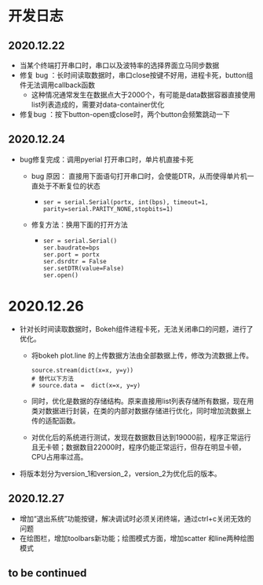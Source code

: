 # 开发日志

## 2020.12.22

* 当某个终端打开串口时，串口以及波特率的选择界面立马同步数据
* 修复 bug ：长时间读取数据时，串口close按键不好用，进程卡死，button组件无法调用callback函数
  * 这种情况通常发生在数据点大于2000个，有可能是data数据容器直接使用list列表造成的，需要对data-container优化
* 修复bug ：按下button-open或close时，两个button会频繁跳动一下

## 2020.12.24

* bug修复完成：调用pyerial 打开串口时，单片机直接卡死
  * bug 原因： 直接用下面语句打开串口时，会使能DTR，从而使得单片机一直处于不断复位的状态

    * `ser = serial.Serial(portx, int(bps), timeout=1, parity=serial.PARITY_NONE,stopbits=1)`
  * 修复方法：换用下面的打开方法

    * ```
      ser = serial.Serial()
      ser.baudrate=bps
      ser.port = portx
      ser.dsrdtr = False
      ser.setDTR(value=False)
      ser.open()
      ```

# 2020.12.26

* 针对长时间读取数据时，Bokeh组件进程卡死，无法关闭串口的问题，进行了优化。
  * 将bokeh plot.line 的上传数据方法由全部数据上传，修改为流数据上传。

    ```
    source.stream(dict(x=x, y=y))
    # 替代以下方法
    # source.data =  dict(x=x, y=y)
    ```
  * 同时，优化是数据的存储结构。原来直接用list列表存储所有数据，现在用类对数据进行封装，在类的内部对数据存储进行优化，同时增加流数据上传的适配函数。
  * 对优化后的系统进行测试，发现在数据数目达到19000前，程序正常运行且无卡顿；数据数目22000时，程序仍能正常运行，但存在明显卡顿，CPU占用率过高。
* 将版本划分为version_1和version_2，version_2为优化后的版本。

## 2020.12.27

* 增加“退出系统”功能按键，解决调试时必须关闭终端，通过ctrl+c关闭无效的问题
* 在绘图栏，增加toolbars新功能；绘图模式方面，增加scatter 和line两种绘图模式

## to be continued
